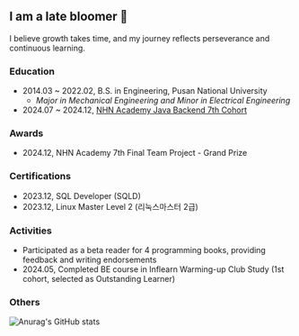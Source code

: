 ## I am a late bloomer 🪷
I believe growth takes time, and my journey reflects perseverance and continuous learning.

### Education
- 2014.03 ~ 2022.02, B.S. in Engineering, Pusan National University
  - *Major in Mechanical Engineering and Minor in Electrical Engineering*
- 2024.07 ~ 2024.12, [NHN Academy Java Backend 7th Cohort](https://www.nhnacademy.com)

### Awards
- 2024.12, NHN Academy 7th Final Team Project - Grand Prize

### Certifications
- 2023.12, SQL Developer (SQLD)
- 2023.12, Linux Master Level 2 (리눅스마스터 2급)

### Activities
- Participated as a beta reader for 4 programming books, providing feedback and writing endorsements
- 2024.05, Completed BE course in Inflearn Warming-up Club Study (1st cohort, selected as Outstanding Learner)

### Others
![Anurag's GitHub stats](https://github-readme-stats.vercel.app/api?username=taketaektech&count_private=true&show_icons=true&theme=dracula) <br />
